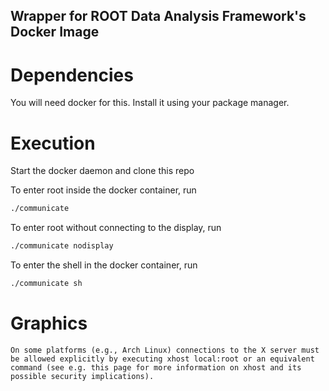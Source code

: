 ## Wrapper for ROOT Data Analysis Framework's Docker Image

# Dependencies

You will need docker for this. Install it using your package manager.

# Execution
Start the docker daemon and clone this repo

To enter root inside the docker container, run
```sh
./communicate
```

To enter root without connecting to the display, run
```sh
./communicate nodisplay
```

To enter the shell in the docker container, run
```sh
./communicate sh
```

# Graphics
`On some platforms (e.g., Arch Linux) connections to the X server must be allowed explicitly by executing xhost local:root or an equivalent command (see e.g. this page for more information on xhost and its possible security implications).`
